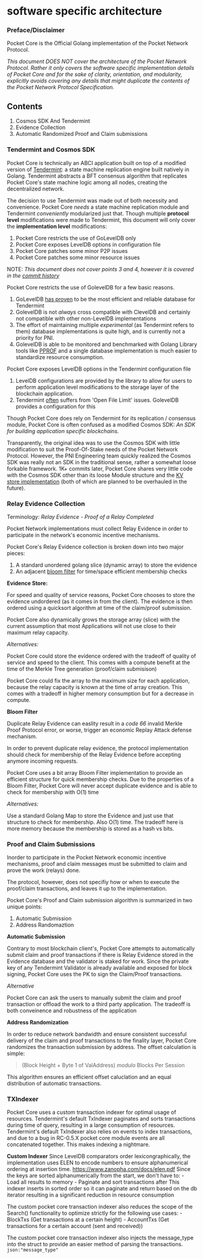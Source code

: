 software specific architecture
========================
### Preface/Disclaimer
Pocket Core is the Official Golang implementation of the Pocket Network Protocol. 

*This document DOES NOT cover the architecture of the Pocket Network Protocol. Rather it only covers the software specific implementation details of Pocket Core and for the sake of clarity, orientation, and modularity, explicitly avoids covering any details that might duplicate the contents of the Pocket Network Protocol Specification.*

## Contents

1.  Cosmos SDK And Tendermint
2. Evidence Collection
3. Automatic Randomized Proof and Claim submissions

### Tendermint and Cosmos SDK

Pocket Core is technically an ABCI application built on top of a modified version of [Tendermint](https://tendermint.com/): a state machine replication engine built natively in Golang. Tendermint abstracts a BFT consensus algorithm that replicates Pocket Core's state machine logic among all nodes, creating the decentralized network. 

The decision to use Tendermint was made out of both necessity and convenience. Pocket Core *needs* a state machine replication module and Tendermint *conveniently* modularized just that. Though multiple **protocol level** modifications were made to Tendermint, this document will only cover the **implementation level** modifications: 
1. Pocket Core restricts the use of GoLevelDB only
2. Pocket Core exposes LevelDB options in configuration file
3. Pocket Core patches some minor P2P issues
4. Pocket Core patches some minor resource issues 

NOTE: *This document does not cover points 3 and 4, however it is covered in the [commit history](https://github.com/pokt-network/tendermint/commits/)*

Pocket Core restricts the use of GolevelDB for a few basic reasons.   
  
1) GoLevelDB [has proven](https://github.com/pokt-network/pocket-core/releases/tag/RC-0.5.2.9) to be the most efficient and reliable database for Tendermint
2) GolevelDB is not *always* cross compatible with ClevelDB and certainly not compatible with other non-LevelDB implementations
3) The effort of maintaining multiple *experimental* (as Tendermint refers to them) database implementations is quite high, and is currently not a priority for PNI. 
4) GolevelDB is able to be monitored and benchmarked with Golang Library tools like [PPROF](https://github.com/google/pprof) and a single database implementation is much easier to standardize resource consumption.

Pocket Core exposes LevelDB options in the Tendermint configuration file

1) LevelDB configurations are provided by the library to allow for users to perform application level modifications to the storage layer of the blockchain application.
2) Tendermint [often](https://github.com/cosmos/cosmos-sdk/issues/1394#issuecomment-402819672) suffers from 'Open File Limit' issues. GolevelDB provides a configuration for this

Though Pocket Core does rely on Tendermint for its replication / consensus module, Pocket  Core is often confused as a modified Cosmos SDK: *An SDK for building application specific blockchains.*

Transparently, the original idea was to use the Cosmos SDK with little modification to suit the Proof-Of-Stake needs of the Pocket Network Protocol. However, the PNI Engineering team quickly realized the Cosmos SDK was really not an SDK in the traditional sense, rather a somewhat loose forkable framework. 1K+ commits later, Pocket Core shares very little code with the Cosmos SDK other than its loose Module structure and the [KV store implementation](https://github.com/pokt-network/pocket-core/tree/staging/store) (both of which are planned to be overhauled in the future). 

### Relay Evidence Collection

Terminology: *Relay Evidence - Proof of a Relay Completed*

Pocket Network implementations must collect Relay Evidence in order to participate in the network's economic incentive mechanisms. 

Pocket Core's Relay Evidence collection is broken down into two major pieces:
1) A standard unordered golang slice (dynamic array) to store the evidence 
2) An adjacent [bloom filter](https://www.eecs.harvard.edu/~michaelm/NEWWORK/postscripts/BloomFilterSurvey.pdf) for time/space efficient membership checks

**Evidence Store:** 

For speed and quality of service reasons, Pocket Core chooses to store the evidence undordered (as it comes in from the client). The evidence is then ordered using a quicksort algorithm at time of the claim/proof submission.

Pocket Core also dynamically grows the storage array (slice) with the current assumption that most Applications will not use close to their maximum relay capacity.

*Alternatives:* 

Pocket Core could store the evidence ordered with the tradeoff of quality of service and speed to the client. This comes with a compute benefit at the time of the Merkle Tree generation (proof/claim submisison)

Pocket Core could fix the array to the maximum size for each application, because the relay capacity is known at the time of array creation. This comes with a tradeoff in higher memory consumption but for a decrease in compute.

**Bloom Filter**

Duplicate Relay Evidence can easlity result in a *code 66* invalid Merkle Proof Protocol error, or worse, trigger an economic Replay Attack defense mechanism. 

In order to prevent duplicate relay evidence, the protocol implementation should check for membership of the Relay Evidence before accepting anymore incoming requests.

Pocket Core uses a bit array Bloom Filter implementation to provide an efficient structure for quick membership checks. Due to the properties of a Bloom Filter, Pocket Core will never accept duplicate evidence and is able to check for membership with O(1) time

*Alternatives:* 

Use a standard Golang Map to store the Evidence and just use that structure to check for membership. Also O(1) time. The tradeoff here is more memory because the membership is stored as a hash vs bits.

### Proof and Claim Submissions

Inorder to participate in the Pocket Network economic incentive mechanisms, proof and claim messages must be submitted to claim and prove the work (relays) done.

The protocol, however, does not specifiy how or when to execute the proof/claim transactions, and leaves it up to the implementation.

Pocket Core's Proof and Claim submission algorithm is summarized in two unique points:
1. Automatic Submission
2. Address Randomaztion

**Automatic Submission**

Contrary to most blockchain client's, Pocket Core attempts to automatically submit claim and proof transactions if there is Relay Evidence stored in the Evidence database and the validator is staked for work. Since the private key of any Tendermint Validator is already available and exposed for block signing, Pocket Core uses the PK to sign the Claim/Proof transactions.

*Alternative*

Pocket Core can ask the users to manually submit the claim and proof transaction or offload the work to a third party application. The tradeoff is both conveinence and robustness of the application

**Address Randomization**

In order to reduce network bandwidth and ensure consistent successful delivery of the claim and proof transactions to the finality layer, Pocket Core randomizes the transaction submission by address. The offset calculation is simple:
> (Block Height *+* Byte 1 of ValAddress) *modulo* Blocks Per Session

This algorithm ensures an efficient offset caluclation and an equal distribution of automatic transactions.

### TXIndexer
Pocket Core uses a custom transaction indexer for optimal usage of resources. Tendermint's default TxIndexer paginates
and sorts transactions during time of query, resulting in a large consumption of resources. Tendermint's default TxIndexer
also relies on events to index transactions, and due to a bug in RC-0.5.X pocket core module events are all concatenated
together. This makes indexing a nightmare.

**Custom Indexer**
Since LevelDB comparators order lexicongraphically, the implementation uses ELEN to encode numbers to ensure alphanumerical
ordering at insertion time. https://www.zanopha.com/docs/elen.pdf
Since the keys are sorted alphanumerically from the start, we don't have to:
    - Load all results to memory 
    - Paginate and sort transactions after
This indexer inserts in sorted order so it can paginate and return based on the db iterator resulting in a significant 
reduction in resource consumption

The custom pocket core transaction indexer also reduces the scope of the Search() functionality to optimize strictly for 
the following use cases:
    - BlockTxs (Get transactions at a certain height)
    - AccountTxs (Get transactions for a certain account (sent and received))
    
The custom pocket core transaction indexer also injects the message_type into the struct to provide an easier method of 
parsing the transactions. `json:"message_type"`




